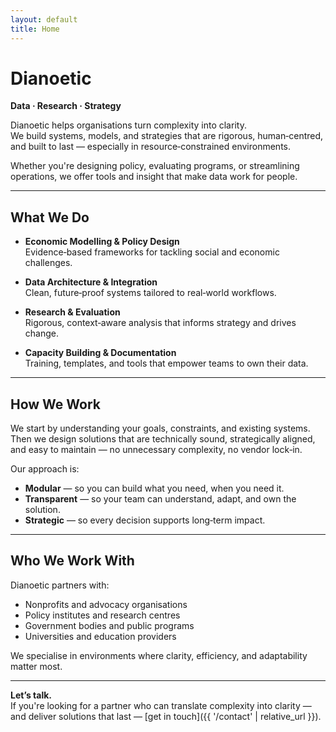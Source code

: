 ```yaml
---
layout: default
title: Home
---
```


# Dianoetic  
**Data · Research · Strategy**

Dianoetic helps organisations turn complexity into clarity.  
We build systems, models, and strategies that are rigorous, human‑centred, and built to last — especially in resource‑constrained environments.

Whether you're designing policy, evaluating programs, or streamlining operations, we offer tools and insight that make data work for people.

---

## What We Do

- **Economic Modelling & Policy Design**  
  Evidence‑based frameworks for tackling social and economic challenges.

- **Data Architecture & Integration**  
  Clean, future‑proof systems tailored to real‑world workflows.

- **Research & Evaluation**  
  Rigorous, context‑aware analysis that informs strategy and drives change.

- **Capacity Building & Documentation**  
  Training, templates, and tools that empower teams to own their data.

---

## How We Work

We start by understanding your goals, constraints, and existing systems.  
Then we design solutions that are technically sound, strategically aligned, and easy to maintain — no unnecessary complexity, no vendor lock‑in.

Our approach is:
- **Modular** — so you can build what you need, when you need it.
- **Transparent** — so your team can understand, adapt, and own the solution.
- **Strategic** — so every decision supports long‑term impact.

---

## Who We Work With

Dianoetic partners with:
- Nonprofits and advocacy organisations
- Policy institutes and research centres
- Government bodies and public programs
- Universities and education providers

We specialise in environments where clarity, efficiency, and adaptability matter most.

---

**Let’s talk.**  
If you're looking for a partner who can translate complexity into clarity — and deliver solutions that last — [get in touch]({{ '/contact' | relative_url }}).
